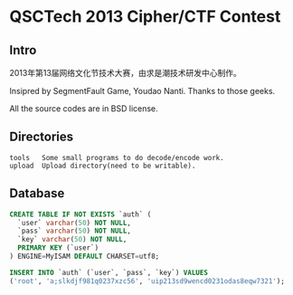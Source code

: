 # QSCTech 2013 Cipher/CTF Contest

## Intro
2013年第13届网络文化节技术大赛，由求是潮技术研发中心制作。

Insipred by SegmentFault Game, Youdao Nanti. Thanks to those geeks.

All the source codes are in BSD license.

## Directories
    tools	Some small programs to do decode/encode work.
    upload	Upload directory(need to be writable).

## Database

```sql
CREATE TABLE IF NOT EXISTS `auth` (
  `user` varchar(50) NOT NULL,
  `pass` varchar(50) NOT NULL,
  `key` varchar(50) NOT NULL,
  PRIMARY KEY (`user`)
) ENGINE=MyISAM DEFAULT CHARSET=utf8;

INSERT INTO `auth` (`user`, `pass`, `key`) VALUES
('root', 'a;slkdjf981q0237xzc56', 'uip213sd9wencd0231odas8eqw7321');
```
